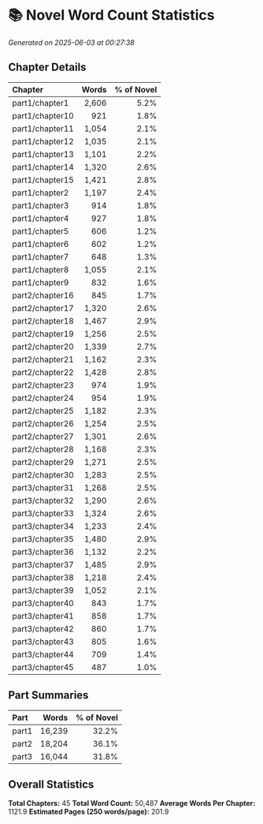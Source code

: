 # 📚 Novel Word Count Statistics
*Generated on 2025-06-03 at 00:27:38*

## Chapter Details

| Chapter | Words | % of Novel |
| :------ | ----: | ---------: |
| part1/chapter1 | 2,606 | 5.2% |
| part1/chapter10 | 921 | 1.8% |
| part1/chapter11 | 1,054 | 2.1% |
| part1/chapter12 | 1,035 | 2.1% |
| part1/chapter13 | 1,101 | 2.2% |
| part1/chapter14 | 1,320 | 2.6% |
| part1/chapter15 | 1,421 | 2.8% |
| part1/chapter2 | 1,197 | 2.4% |
| part1/chapter3 | 914 | 1.8% |
| part1/chapter4 | 927 | 1.8% |
| part1/chapter5 | 606 | 1.2% |
| part1/chapter6 | 602 | 1.2% |
| part1/chapter7 | 648 | 1.3% |
| part1/chapter8 | 1,055 | 2.1% |
| part1/chapter9 | 832 | 1.6% |
| part2/chapter16 | 845 | 1.7% |
| part2/chapter17 | 1,320 | 2.6% |
| part2/chapter18 | 1,467 | 2.9% |
| part2/chapter19 | 1,256 | 2.5% |
| part2/chapter20 | 1,339 | 2.7% |
| part2/chapter21 | 1,162 | 2.3% |
| part2/chapter22 | 1,428 | 2.8% |
| part2/chapter23 | 974 | 1.9% |
| part2/chapter24 | 954 | 1.9% |
| part2/chapter25 | 1,182 | 2.3% |
| part2/chapter26 | 1,254 | 2.5% |
| part2/chapter27 | 1,301 | 2.6% |
| part2/chapter28 | 1,168 | 2.3% |
| part2/chapter29 | 1,271 | 2.5% |
| part2/chapter30 | 1,283 | 2.5% |
| part3/chapter31 | 1,268 | 2.5% |
| part3/chapter32 | 1,290 | 2.6% |
| part3/chapter33 | 1,324 | 2.6% |
| part3/chapter34 | 1,233 | 2.4% |
| part3/chapter35 | 1,480 | 2.9% |
| part3/chapter36 | 1,132 | 2.2% |
| part3/chapter37 | 1,485 | 2.9% |
| part3/chapter38 | 1,218 | 2.4% |
| part3/chapter39 | 1,052 | 2.1% |
| part3/chapter40 | 843 | 1.7% |
| part3/chapter41 | 858 | 1.7% |
| part3/chapter42 | 860 | 1.7% |
| part3/chapter43 | 805 | 1.6% |
| part3/chapter44 | 709 | 1.4% |
| part3/chapter45 | 487 | 1.0% |

## Part Summaries

| Part | Words | % of Novel |
| :--- | ----: | ---------: |
| part1 | 16,239 | 32.2% |
| part2 | 18,204 | 36.1% |
| part3 | 16,044 | 31.8% |

## Overall Statistics

**Total Chapters:** 45
**Total Word Count:** 50,487
**Average Words Per Chapter:** 1121.9
**Estimated Pages (250 words/page):** 201.9